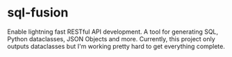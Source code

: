 # sql-fusion
Enable lightning fast RESTful API development. A tool for generating SQL, Python dataclasses, JSON Objects and more. Currently, this project only outputs dataclasses but I'm working pretty hard to get everything complete.
